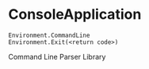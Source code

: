# ConsoleApplication

```
Environment.CommandLine
Environment.Exit(<return code>)
```

Command Line Parser Library
